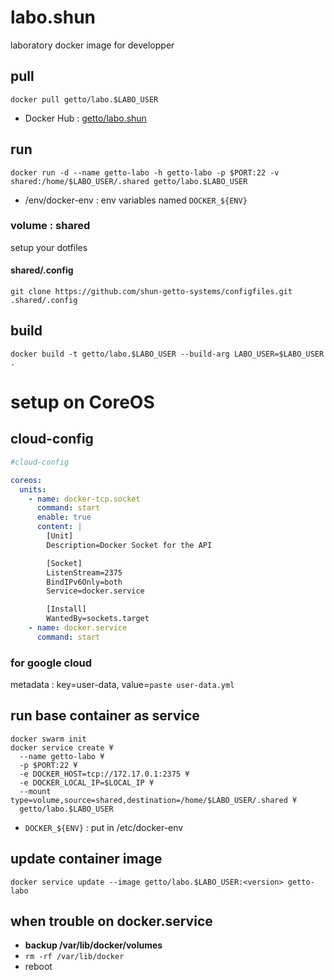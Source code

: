 # labo.shun

laboratory docker image for developper


## pull

```
docker pull getto/labo.$LABO_USER
```

* Docker Hub : [getto/labo.shun](https://hub.docker.com/r/getto/labo.shun/)


## run

```
docker run -d --name getto-labo -h getto-labo -p $PORT:22 -v shared:/home/$LABO_USER/.shared getto/labo.$LABO_USER
```

* /env/docker-env : env variables named `DOCKER_${ENV}`

### volume : shared

setup your dotfiles

#### shared/.config

```
git clone https://github.com/shun-getto-systems/configfiles.git .shared/.config
```


## build

```
docker build -t getto/labo.$LABO_USER --build-arg LABO_USER=$LABO_USER .
```


# setup on CoreOS

## cloud-config

```yml
#cloud-config

coreos:
  units:
    - name: docker-tcp.socket
      command: start
      enable: true
      content: |
        [Unit]
        Description=Docker Socket for the API

        [Socket]
        ListenStream=2375
        BindIPv6Only=both
        Service=docker.service

        [Install]
        WantedBy=sockets.target
    - name: docker.service
      command: start
```

### for google cloud

metadata : key=user-data, value=`paste user-data.yml`


## run base container as service

```
docker swarm init
docker service create ¥
  --name getto-labo ¥
  -p $PORT:22 ¥
  -e DOCKER_HOST=tcp://172.17.0.1:2375 ¥
  -e DOCKER_LOCAL_IP=$LOCAL_IP ¥
  --mount type=volume,source=shared,destination=/home/$LABO_USER/.shared ¥
  getto/labo.$LABO_USER
```

* `DOCKER_${ENV}` : put in /etc/docker-env


## update container image

```
docker service update --image getto/labo.$LABO_USER:<version> getto-labo
```


## when trouble on docker.service

* **backup /var/lib/docker/volumes**
* `rm -rf /var/lib/docker`
* reboot
